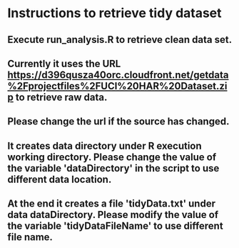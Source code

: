
# Instructions to retrieve tidy dataset
## Execute run_analysis.R to retrieve clean data set.
## Currently it uses the URL https://d396qusza40orc.cloudfront.net/getdata%2Fprojectfiles%2FUCI%20HAR%20Dataset.zip to retrieve raw data.
## Please change the url if the source has changed.
## It creates data directory under R execution working directory. Please change the value of the variable 'dataDirectory' in the script to use different data location.
## At the end it creates a file 'tidyData.txt' under data dataDirectory. Please modify the value of the variable 'tidyDataFileName' to use different file name.
